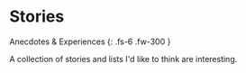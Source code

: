 <!-- ---
layout: default
title: Stories
nav_order: 6
has_children: true
permalink: /docs/stories
--- -->

# Stories

Anecdotes & Experiences
{: .fs-6 .fw-300 }

A collection of stories and lists I'd like to think are interesting. 
